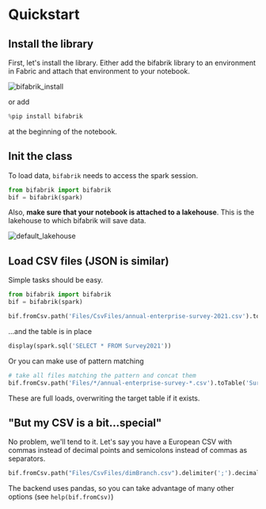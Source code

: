 # Quickstart

## Install the library
First, let's install the library. Either add the bifabrik library to an environment in Fabric and attach that environment to your notebook.

![bifabrik_install](https://github.com/rjankovic/bifabrik/assets/2221666/a7127858-2768-4b91-ae2d-71804a20ddcb)

or add 
```python
%pip install bifabrik
``` 
at the beginning of the notebook.

## Init the class
To load data, `bifabrik` needs to access the spark session.
```python
from bifabrik import bifabrik
bif = bifabrik(spark)
```

Also, __make sure that your notebook is attached to a lakehouse__. This is the lakehouse to which bifabrik will save data.

![default_lakehouse](https://github.com/rjankovic/bifabrik/assets/2221666/60951119-b0ce-40b1-8e7e-ba07b78ac06a)

## Load CSV files (JSON is similar)
Simple tasks should be easy.

```python
from bifabrik import bifabrik
bif = bifabrik(spark)

bif.fromCsv.path('Files/CsvFiles/annual-enterprise-survey-2021.csv').toTable('Survey2021').run()
```
...and the table is in place

```python
display(spark.sql('SELECT * FROM Survey2021'))
```
Or you can make use of pattern matching
```python
# take all files matching the pattern and concat them
bif.fromCsv.path('Files/*/annual-enterprise-survey-*.csv').toTable('SurveyAll').run()
```
These are full loads, overwriting the target table if it exists.

## "But my CSV is a bit...special"
No problem, we'll tend to it.
Let's say you have a European CSV with commas instead of decimal points and semicolons instead of commas as separators.
```python
bif.fromCsv.path("Files/CsvFiles/dimBranch.csv").delimiter(';').decimal(',').toTable('DimBranch').run()
```

The backend uses pandas, so you can take advantage of many other options (see `help(bif.fromCsv)`)
